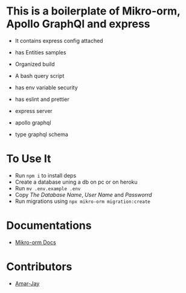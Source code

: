 # This is a boilerplate of Mikro-orm, Apollo GraphQl and express
- It contains express config attached
- has Entities samples
- Organized build
- A bash  query script
- has env variable security 
- has eslint and prettier 

- express server
- apollo graphql
- type graphql schema


# To Use It
- Run `npm i` to install deps
- Create a database uning a db on pc or on heroku
- Run `mv .env.example .env`
- Copy *The Database Name*, *User Name* and *Passworrd*
- Run migrations using `npx mikro-orm migration:create`

# Documentations
- [Mikro-orm Docs](https://mikro-orm.io/docs/)

# Contributors
- [Amar-Jay](https://github.com/amar-jay)